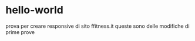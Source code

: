 # hello-world
prova per creare responsive di sito ffitness.it
queste sono delle modifiche di prime prove
